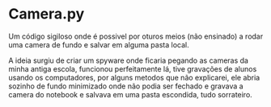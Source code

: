 # Camera.py
Um código sigiloso onde é possivel por oturos meios (não ensinado) a rodar uma camera de fundo e salvar em alguma pasta local.

A ideia surgiu de criar um spyware onde ficaria pegando as cameras da minha antiga escola, funcionou perfeitamente lá, tive gravações de alunos usando os computadores, por alguns metodos que não explicarei, ele abria sozinho de fundo minimizado onde não podia ser fechado e gravava a camera do notebook e salvava em uma pasta escondida, tudo sorrateiro.
